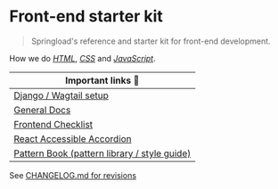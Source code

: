 # Front-end starter kit

> Springload's reference and starter kit for front-end development.

How we do [*HTML*](./docs/html.md), [*CSS*](./docs/css.md) and [*JavaScript*](./docs/javascript.md).

| Important links :book:                                 |
|--------------------------------------------------------|
| [Django / Wagtail setup](./django-wagtail/)
| [General Docs](/docs/) |
| [Frontend Checklist](./docs/frontend-checklist.md) |
| [React Accessible Accordion](https://github.com/springload/react-accessible-accordion) |
| [Pattern Book (pattern library / style guide)](https://github.com/springload/pattern-book) |

See [CHANGELOG.md for revisions](CHANGELOG.md)
